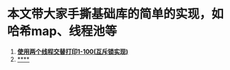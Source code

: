 # 本文带大家手撕基础库的简单的实现，如哈希map、线程池等

1. [**使用两个线程交替打印1-100(互斥锁实现)**](./手撕/使用两个线程交替打印1-100(互斥锁实现).cpp)
2. [****](./手撕/xxxx.cpp)
